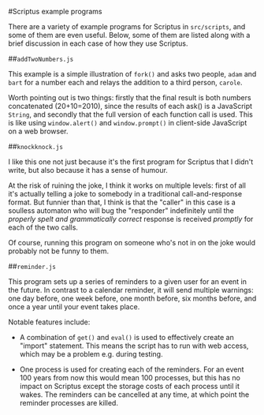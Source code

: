 #Scriptus example programs

There are a variety of example programs for Scriptus in `src/scripts`, and some of them are even useful. Below, some of them are listed along with a brief discussion in each case of how they use Scriptus.

##`addTwoNumbers.js`

This example is a simple illustration of `fork()` and asks two people, `adam` and `bart` for a number each and relays the addition to a third person, `carole`.

Worth pointing out is two things: firstly that the final result is both numbers concatenated (20+10=2010), since the results of each ask() is a JavaScript `String`, and secondly that the full version of each function call is used. This is like using `window.alert()` and `window.prompt()` in client-side JavaScript on a web browser.

##`knockknock.js`

I like this one not just because it's the first program for Scriptus that I didn't write, but also because it has a sense of humour.

At the risk of ruining the joke, I think it works on multiple levels: first of all it's actually telling a joke to somebody in a traditional call-and-response format. But funnier than that, I think is that the "caller" in this case is a soulless automaton who will bug the "responder" indefinitely until the *properly spelt and grammatically correct* response is received *promptly* for each of the two calls.

Of course, running this program on someone who's not in on the joke would probably not be funny to them.

##`reminder.js`

This program sets up a series of reminders to a given user for an event in the future. In contrast to a calendar reminder, it will send multiple warnings: one day before, one week before, one month before, six months before, and once a year until your event takes place.

Notable features include:

 * A combination of `get()` and `eval()` is used to effectively create an "import" statement. This means the script has to run with web access, which may be a problem e.g. during testing.

 * One process is used for creating each of the reminders. For an event 100 years from now this would mean 100 processes, but this has no impact on Scriptus except the storage costs of each process until it wakes. The reminders can be cancelled at any time, at which point the reminder processes are killed.

